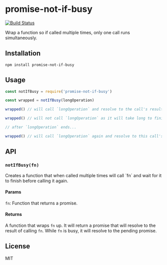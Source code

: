 # promise-not-if-busy

[![Build Status](https://travis-ci.com/autonomoussoftware/promise-not-if-busy.svg?branch=master)](https://travis-ci.com/autonomoussoftware/promise-not-if-busy)

Wrap a function so if called multiple times, only one call runs simultaneously.

## Installation

```shell
npm install promise-not-if-busy
```

## Usage

```js
const notIfBusy = require('promise-not-if-busy')

const wrapped = notIfBusy(longOperation)

wrapped() // will call `longOperation` and resolve to the call's results

wrapped() // will not call `longOperation` as it will take long to finish but will resolve to previous call results instead

// after `longOperation` ends...

wrapped() // will call `longOperation` again and resolve to this call's results
```

## API

### `notIfBusy(fn)`

Creates a function that when called multiple times will call ´fn´ and wait for it to
finish before calling it again. 

#### Params

`fn`:
Function that returns a promise.

#### Returns

A function that wraps `fn` up.
It will return a promise that will resolve to the result of calling `fn`.
While `fn` is busy, it will resolve to the pending promise.


## License

MIT
